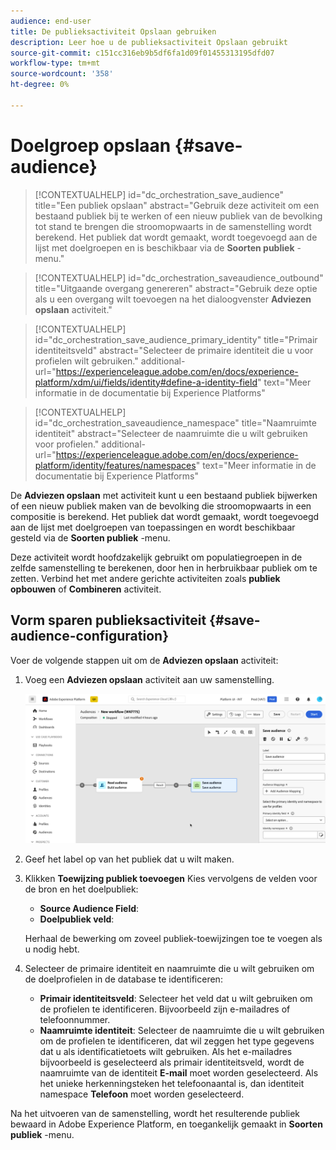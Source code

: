 ```yaml
---
audience: end-user
title: De publieksactiviteit Opslaan gebruiken
description: Leer hoe u de publieksactiviteit Opslaan gebruikt
source-git-commit: c151cc316eb9b5df6fa1d09f01455313195dfd07
workflow-type: tm+mt
source-wordcount: '358'
ht-degree: 0%

---
```



# Doelgroep opslaan {#save-audience}

>[!CONTEXTUALHELP]
>id="dc_orchestration_save_audience"
>title="Een publiek opslaan"
>abstract="Gebruik deze activiteit om een bestaand publiek bij te werken of een nieuw publiek van de bevolking tot stand te brengen die stroomopwaarts in de samenstelling wordt berekend. Het publiek dat wordt gemaakt, wordt toegevoegd aan de lijst met doelgroepen en is beschikbaar via de **Soorten publiek** -menu."

>[!CONTEXTUALHELP]
>id="dc_orchestration_saveaudience_outbound"
>title="Uitgaande overgang genereren"
>abstract="Gebruik deze optie als u een overgang wilt toevoegen na het dialoogvenster **Adviezen opslaan** activiteit."

>[!CONTEXTUALHELP]
>id="dc_orchestration_save_audience_primary_identity"
>title="Primair identiteitsveld"
>abstract="Selecteer de primaire identiteit die u voor profielen wilt gebruiken."
>additional-url="https://experienceleague.adobe.com/en/docs/experience-platform/xdm/ui/fields/identity#define-a-identity-field" text="Meer informatie in de documentatie bij Experience Platforms"

>[!CONTEXTUALHELP]
>id="dc_orchestration_saveaudience_namespace"
>title="Naamruimte identiteit"
>abstract="Selecteer de naamruimte die u wilt gebruiken voor profielen."
>additional-url="https://experienceleague.adobe.com/en/docs/experience-platform/identity/features/namespaces" text="Meer informatie in de documentatie bij Experience Platforms"

De **Adviezen opslaan** met activiteit kunt u een bestaand publiek bijwerken of een nieuw publiek maken van de bevolking die stroomopwaarts in een compositie is berekend. Het publiek dat wordt gemaakt, wordt toegevoegd aan de lijst met doelgroepen van toepassingen en wordt beschikbaar gesteld via de **Soorten publiek** -menu.

Deze activiteit wordt hoofdzakelijk gebruikt om populatiegroepen in de zelfde samenstelling te berekenen, door hen in herbruikbaar publiek om te zetten. Verbind het met andere gerichte activiteiten zoals **publiek opbouwen** of **Combineren** activiteit.

## Vorm sparen publieksactiviteit {#save-audience-configuration}

Voer de volgende stappen uit om de **Adviezen opslaan** activiteit:

1. Voeg een **Adviezen opslaan** activiteit aan uw samenstelling.

   ![](../assets/save-audience.png)

1. Geef het label op van het publiek dat u wilt maken.

1. Klikken **Toewijzing publiek toevoegen** Kies vervolgens de velden voor de bron en het doelpubliek:

   * **Source Audience Field**:
   * **Doelpubliek veld**:

   Herhaal de bewerking om zoveel publiek-toewijzingen toe te voegen als u nodig hebt.

1. Selecteer de primaire identiteit en naamruimte die u wilt gebruiken om de doelprofielen in de database te identificeren:

   * **Primair identiteitsveld**: Selecteer het veld dat u wilt gebruiken om de profielen te identificeren. Bijvoorbeeld zijn e-mailadres of telefoonnummer.
   * **Naamruimte identiteit**: Selecteer de naamruimte die u wilt gebruiken om de profielen te identificeren, dat wil zeggen het type gegevens dat u als identificatietoets wilt gebruiken. Als het e-mailadres bijvoorbeeld is geselecteerd als primair identiteitsveld, wordt de naamruimte van de identiteit **E-mail** moet worden geselecteerd. Als het unieke herkenningsteken het telefoonaantal is, dan identiteit namespace **Telefoon** moet worden geselecteerd.

Na het uitvoeren van de samenstelling, wordt het resulterende publiek bewaard in Adobe Experience Platform, en toegankelijk gemaakt in **Soorten publiek** -menu.

<!--

## Example{#save-audience-example}

The following example illustrates a simple audience update from targeting. A scheduler is added to run the workflow once a month. A query recovers all the profiles subscribed to the different application services available. The **Save audience** activity updates the audience by deleting profiles that have unsubscribed from the service since the last workflow execution and by adding the newly subscribed profiles.
-->
